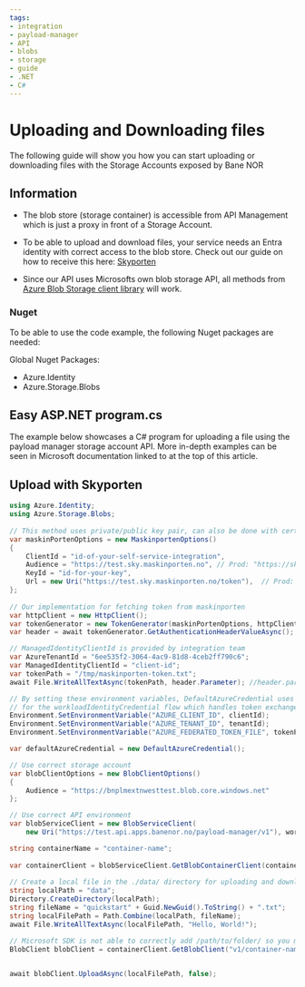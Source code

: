 ```yaml
---
tags:
- integration
- payload-manager
- API
- blobs
- storage
- guide
- .NET
- C#
---
```


# Uploading and Downloading files

The following guide will show you how you can start uploading or downloading files with the Storage Accounts exposed by Bane NOR

## Information

- The blob store (storage container) is accessible from API Management which is just a proxy in front of a Storage Account.

- To be able to upload and download files, your service needs an Entra identity with correct access to the blob store. Check out our guide on how to receive this here: [Skyporten](../Getting-Started/Skyporten.md)

- Since our API uses Microsofts own blob storage API, all methods from [Azure Blob Storage client library](https://learn.microsoft.com/en-us/azure/storage/blobs/storage-quickstart-blobs-dotnet?tabs=visual-studio%2Cmanaged-identity%2Croles-azure-portal%2Csign-in-azure-cli%2Cidentity-visual-studio&pivots=blob-storage-quickstart-scratch) will work.

### Nuget

To be able to use the code example, the following Nuget packages are needed:

Global Nuget Packages:

- Azure.Identity
- Azure.Storage.Blobs

## Easy ASP.NET program.cs

The example below showcases a C# program for uploading a file using the payload manager storage account API.
More in-depth examples can be seen in Microsoft documentation linked to at the top of this article.

## Upload with Skyporten

```csharp
using Azure.Identity;  
using Azure.Storage.Blobs;  
  
// This method uses private/public key pair, can also be done with certificates
var maskinPortenOptions = new MaskinportenOptions()  
{  
    ClientId = "id-of-your-self-service-integration",   
    Audience = "https://test.sky.maskinporten.no", // Prod: "https://sky.maskinporten.no"  
    KeyId = "id-for-your-key",  
    Url = new Uri("https://test.sky.maskinporten.no/token"),  // Prod: "https://sky.maskinporten.no/token"   
};  
  
// Our implementation for fetching token from maskinporten
var httpClient = new HttpClient();  
var tokenGenerator = new TokenGenerator(maskinPortenOptions, httpClient);  
var header = await tokenGenerator.GetAuthenticationHeaderValueAsync();  

// ManagedIdentityClientId is provided by integration team
var AzureTenantId = "6ee535f2-3064-4ac9-81d8-4ceb2ff790c6";  
var ManagedIdentityClientId = "client-id";  
var tokenPath = "/tmp/maskinporten-token.txt";  
await File.WriteAllTextAsync(tokenPath, header.Parameter); //header.parameter = token received from maskinporten

// By setting these environment variables, DefaultAzureCredential uses them automatically
// for the workloadIdentityCredential flow which handles token exchange automatically.
Environment.SetEnvironmentVariable("AZURE_CLIENT_ID", clientId);
Environment.SetEnvironmentVariable("AZURE_TENANT_ID", tenantId);
Environment.SetEnvironmentVariable("AZURE_FEDERATED_TOKEN_FILE", tokenPath);

var defaultAzureCredential = new DefaultAzureCredential();

// Use correct storage account
var blobClientOptions = new BlobClientOptions()
{
    Audience = "https://bnplmextnwesttest.blob.core.windows.net"
};

// Use correct API environment
var blobServiceClient = new BlobServiceClient(  
    new Uri("https://test.api.apps.banenor.no/payload-manager/v1"), workLoadIdentity, blobClientOptions);  

string containerName = "container-name";  
  
var containerClient = blobServiceClient.GetBlobContainerClient(containerName);  
  
// Create a local file in the ./data/ directory for uploading and downloading  
string localPath = "data";  
Directory.CreateDirectory(localPath);  
string fileName = "quickstart" + Guid.NewGuid().ToString() + ".txt";  
string localFilePath = Path.Combine(localPath, fileName);  
await File.WriteAllTextAsync(localFilePath, "Hello, World!");  

// Microsoft SDK is not able to correctly add /path/to/folder/ so you must re-specify version and container-name
BlobClient blobClient = containerClient.GetBlobClient("v1/container-name/path/to/folder/" + fileName);

  
await blobClient.UploadAsync(localFilePath, false);  
```
